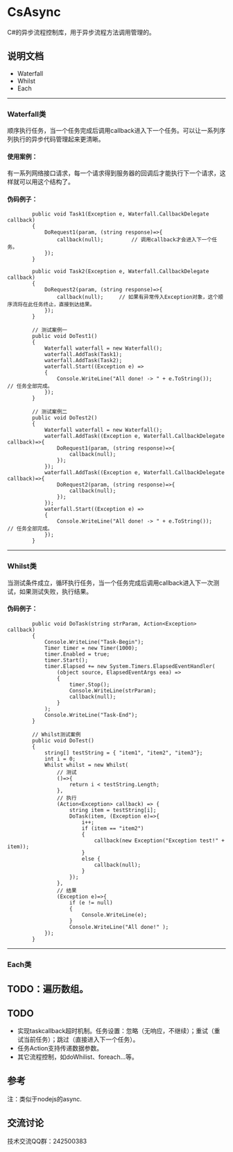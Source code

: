 # CsAsync
C#的异步流程控制库，用于异步流程方法调用管理的。

## 说明文档
- Waterfall
- Whilst
- Each
----
### Waterfall类
顺序执行任务，当一个任务完成后调用callback进入下一个任务。可以让一系列序列执行的异步代码管理起来更清晰。

#### 使用案例：
有一系列网络接口请求，每一个请求得到服务器的回调后才能执行下一个请求，这样就可以用这个结构了。

#### 伪码例子：

```
        public void Task1(Exception e, Waterfall.CallbackDelegate callback)
        {
			DoRequest1(param, (string response)=>{
                callback(null);			// 调用callback才会进入下一个任务。
			});
        }

        public void Task2(Exception e, Waterfall.CallbackDelegate callback)
        {
			DoRequest2(param, (string response)=>{
                callback(null);		// 如果有异常传入Exception对象，这个顺序流将在此任务终止，直接到达结果。
			});
        }

		// 测试案例一
        public void DoTest1()
        {
            Waterfall waterfall = new Waterfall();
            waterfall.AddTask(Task1);
            waterfall.AddTask(Task2);
            waterfall.Start((Exception e) =>
            {
                Console.WriteLine("All done! -> " + e.ToString());		// 任务全部完成。
            });
        }

		// 测试案例二
        public void DoTest2()
        {
            Waterfall waterfall = new Waterfall();
            waterfall.AddTask((Exception e, Waterfall.CallbackDelegate callback)=>{
				DoRequest1(param, (string response)=>{
					callback(null);
				});
			});
            waterfall.AddTask((Exception e, Waterfall.CallbackDelegate callback)=>{
				DoRequest2(param, (string response)=>{
					callback(null);
				});
			});
            waterfall.Start((Exception e) =>
            {
                Console.WriteLine("All done! -> " + e.ToString());		// 任务全部完成。
            });
        }
```
----
### Whilst类
当测试条件成立，循环执行任务，当一个任务完成后调用callback进入下一次测试，如果测试失败，执行结果。

#### 伪码例子：

```
        public void DoTask(string strParam, Action<Exception> callback)
        {
            Console.WriteLine("Task-Begin");
            Timer timer = new Timer(1000);
            timer.Enabled = true;
            timer.Start();
            timer.Elapsed += new System.Timers.ElapsedEventHandler(
                (object source, ElapsedEventArgs eea) =>
                {
                    timer.Stop();
                    Console.WriteLine(strParam);
                    callback(null);
                }
            );
            Console.WriteLine("Task-End");
        }

        // Whilst测试案例
        public void DoTest()
        {
            string[] testString = { "item1", "item2", "item3"};
            int i = 0;
            Whilst whilst = new Whilst(
                // 测试
                ()=>{
                    return i < testString.Length;
                },
                // 执行
                (Action<Exception> callback) => {
                    string item = testString[i];
                    DoTask(item, (Exception e)=>{
                        i++;
                        if (item == "item2")
                        {
                            callback(new Exception("Exception test!" + item));
                        }
                        else {
                            callback(null);
                        }
                    });
                },
                // 结果
                (Exception e)=>{
                    if (e != null)
                    {
                        Console.WriteLine(e);
                    }
                    Console.WriteLine("All done!" );
            });
        }

```
----
### Each类
TODO：遍历数组。
----
## TODO
 - 实现taskcallback超时机制。任务设置：忽略（无响应，不继续）；重试（重试当前任务）；跳过（直接进入下一个任务）。
 - 任务Action支持传递数据参数。
 - 其它流程控制，如doWhilist、foreach...等。

## 参考
注：类似于nodejs的async.

## 交流讨论
技术交流QQ群：242500383
